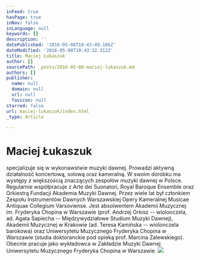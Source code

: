 ```yaml
---
inFeed: true
hasPage: true
inNav: false
inLanguage: null
keywords: []
description: ''
datePublished: '2016-05-08T10:43:49.106Z'
dateModified: '2016-05-08T10:43:32.312Z'
title: Maciej Łukaszuk
author: []
sourcePath: _posts/2016-05-08-maciej-lukaszuk.md
authors: []
publisher:
  name: null
  domain: null
  url: null
  favicon: null
starred: false
url: maciej-lukaszuk/index.html
_type: Article

---
```

# Maciej Łukaszuk

specjalizuje się w wykonawstwie muzyki dawnej. Prowadzi aktywną działalność koncertową, solową oraz kameralną. W swoim dorobku ma występy z większością znaczących zespołów muzyki dawnej w Polsce. Regularnie współpracuje z Arte dei Suonatori, Royal Baroque Ensemble oraz Orkiestrą Fundacji Akademia Muzyki Dawnej. Przez wiele lat był członkiem Zespołu Instrumentów Dawnych Warszawskiej Opery Kameralnej Musicae Antiquae Collegium Varsoviense. Jest absolwentem Akademii Muzycznej im. Fryderyka Chopina w Warszawie (prof. Andrzej Orkisz -- wiolonczela, ad. Agata Sapiecha -- Międzywydziałowe Studium Muzyki Dawnej), Akademii Muzycznej w Krakowie (ad. Teresa Kamińska -- wiolonczela barokowa) oraz Uniwersytetu Muzycznego Fryderyka Chopina w Warszawie (studia doktoranckie pod opieką prof. Marcina Zalewskiego). Obecnie pracuje jako wykładowca w Zakładzie Muzyki Dawnej Uniwersytetu Muzycznego Fryderyka Chopina w Warszawie. ![](https://the-grid-user-content.s3-us-west-2.amazonaws.com/f1fcae81-2cf8-4144-aa4a-4d24ab94467a.jpg)